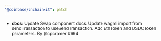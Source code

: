 ```yaml
---
"@coinbase/onchainkit": patch
---
```


- **docs**: Update Swap component docs. Update wagmi import from sendTransaction to useSendTransaction. Add EthToken and USDCToken parameters. By @cpcramer #694

